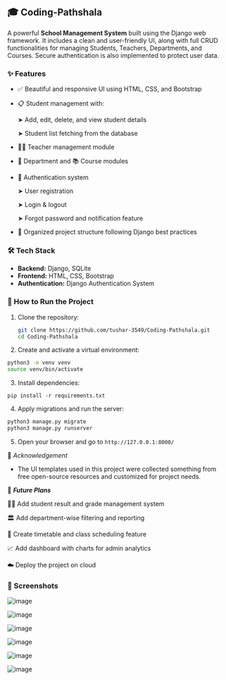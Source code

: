 ## 🎓 Coding-Pathshala

A powerful **School Management System** built using the Django web framework. It includes a clean and user-friendly UI, along with full CRUD functionalities for managing Students, Teachers, Departments, and Courses. Secure authentication is also implemented to protect user data.

### ✨ Features

- ✅ Beautiful and responsive UI using HTML, CSS, and Bootstrap
- 📋 Student management with:
  
  ➤ Add, edit, delete, and view student details
  
  ➤ Student list fetching from the database
  
- 👨‍🏫 Teacher management module
- 🏢 Department and 📚 Course modules
- 🔐 Authentication system
  
  ➤ User registration
  
  ➤ Login & logout
  
  ➤ Forgot password and notification feature
  
- 📂 Organized project structure following Django best practices

### 🛠️ Tech Stack

- **Backend:** Django, SQLite
- **Frontend:** HTML, CSS, Bootstrap
- **Authentication:** Django Authentication System

### 🚀 How to Run the Project

1. Clone the repository:
   ```bash
   git clone https://github.com/tushar-3549/Coding-Pathshala.git
   cd Coding-Pathshala
   ```

2. Create and activate a virtual environment:
  ```bash
  python3 -m venv venv
  source venv/bin/activate
  ```

3. Install dependencies:

  `pip install -r requirements.txt`

4. Apply migrations and run the server:
  ```bash
  python3 manage.py migrate
  python3 manage.py runserver
  ```

5. Open your browser and go to `http://127.0.0.1:8000/`

🙏 *Acknowledgement*

- The UI templates used in this project were collected something from free open-source resources and customized for project needs.

🔮 ***Future Plans***

  🧑‍🎓 Add student result and grade management system
  
  🏛️ Add department-wise filtering and reporting
  
  📅 Create timetable and class scheduling feature
  
  📈 Add dashboard with charts for admin analytics
  
  ☁️ Deploy the project on cloud

### 📸 Screenshots
![image](https://github.com/user-attachments/assets/4c248763-d25b-4f68-b892-a6dce1f08bb2)

![image](https://github.com/user-attachments/assets/a906a309-4c71-4f8c-a12f-f63c3735b583)

![image](https://github.com/user-attachments/assets/7df388dd-fd2e-441c-b7d0-0f29492ac096)

![image](https://github.com/user-attachments/assets/8d0b7fd3-4f76-472e-a353-65beab4e8ef5)

![image](https://github.com/user-attachments/assets/8033c769-2392-454e-9d59-105e7c8ea97e)

![image](https://github.com/user-attachments/assets/274a4ccf-ffd4-44a0-bba3-9fdb69106d0a)
